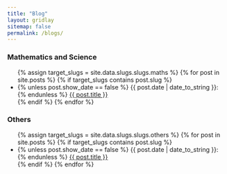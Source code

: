 ```yaml
---
title: "Blog"
layout: gridlay
sitemap: false
permalink: /blogs/
---
```


<div class="jumbotron">
  <h3>Mathematics and Science</h3>
  <ul>
  {% assign target_slugs = site.data.slugs.slugs.maths %}
  {% for post in site.posts %}
    {% if target_slugs contains post.slug %}
      <li>
        {% unless post.show_date == false %}
          {{ post.date | date_to_string }}:
        {% endunless %}
        <a href="{{ site.url }}{{ site.baseurl }}{{ post.url }}">{{ post.title }}</a>
      </li>
    {% endif %}
  {% endfor %}
  </ul>
</div>

<div class="jumbotron">
  <h3>Others</h3>
  <ul>
  {% assign target_slugs = site.data.slugs.slugs.others %}
  {% for post in site.posts %}
    {% if target_slugs contains post.slug %}
      <li>
        {% unless post.show_date == false %}
          {{ post.date | date_to_string }}:
        {% endunless %}
        <a href="{{ site.url }}{{ site.baseurl }}{{ post.url }}">{{ post.title }}</a>
      </li>
    {% endif %}
  {% endfor %}
  </ul>
</div>
